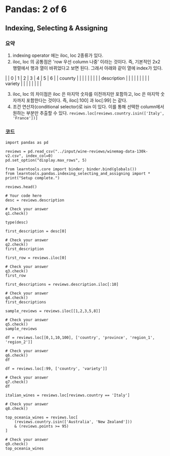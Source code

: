 # Pandas: 2 of 6
## Indexing, Selecting & Assigning

### 요약
1. indexing operator 에는 iloc, loc 2종류가 있다.
2. iloc, loc 의 공통점은 'row 우선 column 나중' 이라는 것이다. 즉, 기본적인 2x2 행렬에서 행과 열이 바뀌었다고 보면 된다. 그래서 아래와 같이 열에 index가 있다.  
  
|  | 0 | 1 | 2 | 3 | 4 | 5 | 6 |
| counrty |  |  |  |  |  |  |  |
| description |  |  |  |  |  |  |  |
| variety |  |  |  |  |  |  |  |

3. iloc, loc 의 차이점은 iloc 은 마지막 숫자를 이전까지만 포함하고, loc 은 마지막 숫자까지 포함한다는 것이다. 즉, iloc[:100] 과 loc[:99] 는 같다.
4. 조건 연산자(conditional selector)로 isin 이 있다. 이를 통해 선택한 column에서 원하는 부분만 추출할 수 있다.
`reviews.loc[reviews.country.isin(['Italy', 'France'])]`

### 코드
```
import pandas as pd

reviews = pd.read_csv("../input/wine-reviews/winemag-data-130k-v2.csv", index_col=0)
pd.set_option("display.max_rows", 5)

from learntools.core import binder; binder.bind(globals())
from learntools.pandas.indexing_selecting_and_assigning import *
print("Setup complete.")

reviews.head()

# Your code here
desc = reviews.description

# Check your answer
q1.check()

type(desc)

first_description = desc[0]

# Check your answer
q2.check()
first_description

first_row = reviews.iloc[0]

# Check your answer
q3.check()
first_row

first_descriptions = reviews.description.iloc[:10]

# Check your answer
q4.check()
first_descriptions

sample_reviews = reviews.iloc[[1,2,3,5,8]]

# Check your answer
q5.check()
sample_reviews

df = reviews.loc[[0,1,10,100], ['country', 'province', 'region_1', 'region_2']]

# Check your answer
q6.check()
df

df = reviews.loc[:99, ['country', 'variety']]

# Check your answer
q7.check()
df

italian_wines = reviews.loc[reviews.country == 'Italy']

# Check your answer
q8.check()

top_oceania_wines = reviews.loc[
    (reviews.country.isin(['Australia', 'New Zealand']))
    & (reviews.points >= 95)
]

# Check your answer
q9.check()
top_oceania_wines
```

